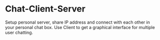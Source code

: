 # Chat-Client-Server
Setup personal server, share IP address and connect with each other in your personal chat box. Use Client to get a graphical interface for multiple user chatting.
